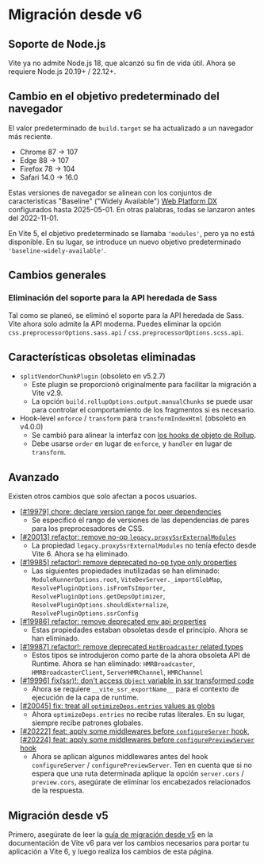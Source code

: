 # Migración desde v6

## Soporte de Node.js

Vite ya no admite Node.js 18, que alcanzó su fin de vida útil. Ahora se requiere Node.js 20.19+ / 22.12+.

## Cambio en el objetivo predeterminado del navegador

El valor predeterminado de `build.target` se ha actualizado a un navegador más reciente.

- Chrome 87 → 107
- Edge 88 → 107
- Firefox 78 → 104
- Safari 14.0 → 16.0

Estas versiones de navegador se alinean con los conjuntos de características "Baseline" ("Widely Available") [Web Platform DX](https://web-platform-dx.github.io/web-features/) configurados hasta 2025-05-01. En otras palabras, todas se lanzaron antes del 2022-11-01.

En Vite 5, el objetivo predeterminado se llamaba `'modules'`, pero ya no está disponible. En su lugar, se introduce un nuevo objetivo predeterminado `'baseline-widely-available'`.

## Cambios generales

### Eliminación del soporte para la API heredada de Sass

Tal como se planeó, se eliminó el soporte para la API heredada de Sass. Vite ahora solo admite la API moderna. Puedes eliminar la opción `css.preprocessorOptions.sass.api` / `css.preprocessorOptions.scss.api`.

## Características obsoletas eliminadas

- `splitVendorChunkPlugin` (obsoleto en v5.2.7)
  - Este plugin se proporcionó originalmente para facilitar la migración a Vite v2.9.
  - La opción `build.rollupOptions.output.manualChunks` se puede usar para controlar el comportamiento de los fragmentos si es necesario.
- Hook-level `enforce` / `transform` para `transformIndexHtml` (obsoleto en v4.0.0)
  - Se cambió para alinear la interfaz con [los hooks de objeto de Rollup](https://rollupjs.org/plugin-development/#build-hooks:~:text=Instead%20of%20a%20function%2C%20hooks%20can%20also%20be%20objects.).
  - Debe usarse `order` en lugar de `enforce`, y `handler` en lugar de `transform`.

## Avanzado

Existen otros cambios que solo afectan a pocos usuarios.

- [[#19979] chore: declare version range for peer dependencies](https://github.com/vitejs/vite/pull/19979)
  - Se especificó el rango de versiones de las dependencias de pares para los preprocesadores de CSS.
- [[#20013] refactor: remove no-op `legacy.proxySsrExternalModules`](https://github.com/vitejs/vite/pull/20013)
  - La propiedad `legacy.proxySsrExternalModules` no tenía efecto desde Vite 6. Ahora se ha eliminado.
- [[#19985] refactor!: remove deprecated no-op type only properties](https://github.com/vitejs/vite/pull/19985)
  - Las siguientes propiedades inutilizadas se han eliminado: `ModuleRunnerOptions.root`, `ViteDevServer._importGlobMap`, `ResolvePluginOptions.isFromTsImporter`, `ResolvePluginOptions.getDepsOptimizer`, `ResolvePluginOptions.shouldExternalize`, `ResolvePluginOptions.ssrConfig`
- [[#19986] refactor: remove deprecated env api properties](https://github.com/vitejs/vite/pull/19986)
  - Estas propiedades estaban obsoletas desde el principio. Ahora se han eliminado.
- [[#19987] refactor!: remove deprecated `HotBroadcaster` related types](https://github.com/vitejs/vite/pull/19987)
  - Estos tipos se introdujeron como parte de la ahora obsoleta API de Runtime. Ahora se han eliminado: `HMRBroadcaster`, `HMRBroadcasterClient`, `ServerHMRChannel`, `HMRChannel`
- [[#19996] fix(ssr)!: don't access `Object` variable in ssr transformed code](https://github.com/vitejs/vite/pull/19996)
  - Ahora se requiere `__vite_ssr_exportName__` para el contexto de ejecución de la capa de runtime.
- [[#20045] fix: treat all `optimizeDeps.entries` values as globs](https://github.com/vitejs/vite/pull/20045)
  - Ahora `optimizeDeps.entries` no recibe rutas literales. En su lugar, siempre recibe patrones globales.
- [[#20222] feat: apply some middlewares before `configureServer` hook](https://github.com/vitejs/vite/pull/20222), [[#20224] feat: apply some middlewares before `configurePreviewServer` hook](https://github.com/vitejs/vite/pull/20224)
  - Ahora se aplican algunos middlewares antes del hook `configureServer` / `configurePreviewServer`. Ten en cuenta que si no espera que una ruta determinada aplique la opción `server.cors` / `preview.cors`, asegúrate de eliminar los encabezados relacionados de la respuesta.

## Migración desde v5

Primero, asegúrate de leer la [guía de migración desde v5](/guide/migration-v5-to-v6.md) en la documentación de Vite v6 para ver los cambios necesarios para portar tu aplicación a Vite 6, y luego realiza los cambios de esta página.
